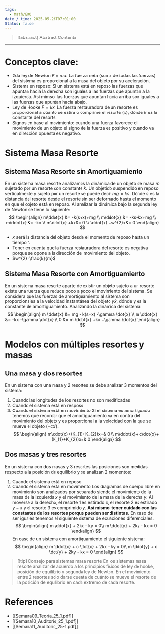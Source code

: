 ```yaml
---
tags:
  - Math/EDO
date / time: 2025-05-26T07:01:00
Status: false
---
```

> [!abstract] Abstract
> Contents

---
# Conceptos clave:
- 2da ley de Newton $F = ma$: La fuerza neta (suma de todas las fuerzas) del sistema es proporcional a la masa del objeto por su aceleración.
- Sistema en reposo: Si un sistema está en reposo las fuerzas que apuntan hacia la derecha son iguales a las fuerzas que apuntan a la izquierda. Así mimso, las fuerzas que apuntan hacia arriba son iguales a las fuerzas que apuntan hacia abajo.
- Ley de Hooke $F=kx$: La fuerza restauradora de un resorte es proporcional a cúanto se estira o comprime el resorte ($x$), dónde $k$ es la constante del resorte.
- Signos en base al movimiento: cuando una fuerza favorece el movimiento de un objeto el signo de la fuerza es positivo y cuando va en dirección opuesta es negativo.
# Sistema Masa Resorte
## Sistema Masa Resorte sin Amortiguamiento
En un sistema masa resorte analizamos la dinámica de un objeto de masa $m$ sujetado por un resorte con constante $k$.
Un objetido suspendido en reposo verticalmente y sujeto por un resorte se puede decir $mg = ks$. Dónde $s$ es la distancia del resorte desde el resorte sin ser deformado hasta el momento en que el objeto está en reposo.
Al analizar la dinámica bajo la segunda ley de Newton se tiene lo siguiente:
$$
\begin{align}
m\ddot{x} &= -k(s+x)+mg \\
m\ddot{x} &= -ks-kx+mg \\
m\ddot{x} &= -kx \\
m\ddot{x} +kx&= 0 \\
\ddot{x} +w^{2}x&= 0
\end{align}
$$
- $x$ será la distancia del objeto desde el momento de reposo hasta un tiempo $t$.
- Tener en cuenta que la fuerza restauradora del resorte es negativa porque se opone a la dirección del movimiento del objeto.
- $w^{2}=\frac{k}{m}$
## Sistema Masa Resorte con Amortiguamiento
En un sistema masa resorte aparte de existir un objeto sujeto a un resorte existe una fuerza que reduce poco a poco el movimiento del sistema. Se considera que las fuerzas de amortiguamiento al sistema son proporcionales a la velocidad instantánea del objeto $\gamma \dot{x}$, dónde $\gamma$ es la constante de amortiguamiento.
Analizando la dinámica del sistema:
$$
\begin{align}
m \ddot{x} &= mg - k(s+x) -\gamma \dot{x} \\
m \ddot{x} &= -kx -\gamma \dot{x} \\
0 &= m \ddot{x} +kx +\gamma \dot{x}
\end{align}
$$
# Modelos con múltiples resortes y masas
## Una masa y dos resortes
En un sistema con una masa y 2 resortes se debe analizar 3 momentos del sistema:
1. Cuando las longitudes de los resortes no son modificadas
2. Cuando el sistema está en resposo
3. Cuando el sistema está en movimiento
Si el sistema es amortiguado tenemos que recordar que el amortiguamiento va en contra del movimiento del objeto y es proporcional a la velocidad con la que se mueve el objeto $(-cx')$.
$$
\begin{align}
m\ddot{x}+(K_{1}+K_{2})x=& 0 \\
m\ddot{x}+ c\dot{x}+ (K_{1}+K_{2})x=& 0
\end{align}
$$
## Dos masas y tres resortes
En un sistema con dos masas y 3 resortes las posiciones son medidas respecto a la posición de equilibrio y se analizan 2 momentos:
1. Cuando el sistema está en reposo
2. Cuando el sistema está en movimiento
Los diagramas de cuerpo libre en movimiento son analizados por separado siendo el movimiento de la masa de la izquierda $x$ y el movimiento de la masa de la derecha $y$. Al moverse a la derecha, el resorte 1 es estirado $x$, el resorte 2 es estirado $y-x$ y el resorte 3 es comprimido $y$. **Así mismo, tener cuidado con las constantes de los resortes porque pueden ser distintas**. En caso de ser iguales tenemos el siguiente sistema de ecuaciones diferenciales.
$$
\begin{align}
m \ddot{x} + 2kx - ky = 0\\
m \ddot{y} + 2ky - kx = 0
\end{align}
$$
En caso de un sistema con amortiguamiento el siguiente sistema:
$$
\begin{align}
m \ddot{x} + c \dot{x} + 2kx - ky = 0\\
m \ddot{y} + c \dot{y} + 2ky - kx = 0
\end{align}
$$

> [!tip] Consejo para sistemas masa resorte
> En los sistemas masa resorte analizar de acuerdo a los principios físicos de ley de hooke, posición de equilibrio y segunda ley de Newton. En el movimiento entre 2 resortes solo darse cuenta de cuánto se mueve el resorte de la posición de equilibrio en cada extremo de cada resorte.

# References
- [[Semana09_Teoría_25_1.pdf]]
- [[Semana10_Auditorio_25_1.pdf]]
- [[Semana11_Auditorio_25-1.pdf]]